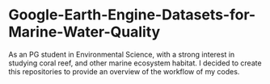 # Google-Earth-Engine-Datasets-for-Marine-Water-Quality
As an PG student in Environmental Science, with a strong interest in studying coral reef, and other marine ecosystem habitat. I decided to create this repositories to provide an overview of the workflow of my codes.
